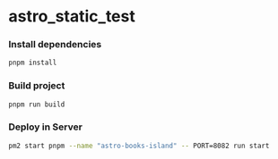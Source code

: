# astro_static_test

### Install dependencies
```sh
pnpm install
```

### Build project
```sh
pnpm run build
```

### Deploy in Server
```sh
pm2 start pnpm --name "astro-books-island" -- PORT=8082 run start
```
